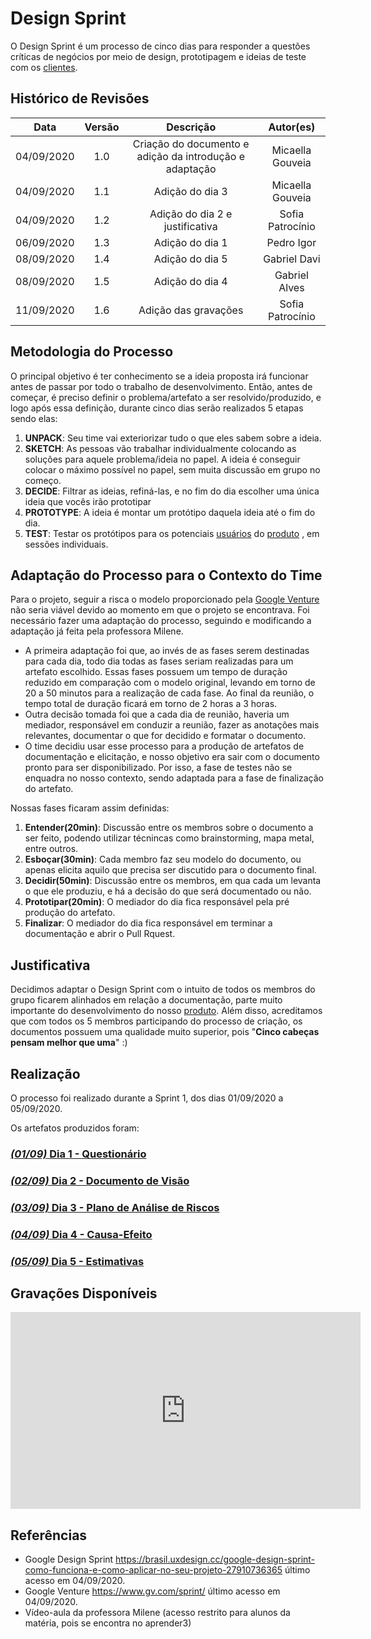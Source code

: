 # Design Sprint

O Design Sprint é um processo de cinco dias para responder a questões críticas de negócios por meio de design, prototipagem e ideias de teste com os [clientes](Modeling/objeto?id=usuário).

## Histórico de Revisões

|    Data    | Versão |         Descrição         |           Autor(es)            |
| :--------: | :----: | :-----------------------: | :----------------------------: |
| 04/09/2020 |  1.0   |  Criação do documento e adição da introdução e adaptação | Micaella Gouveia | 
| 04/09/2020 |  1.1   |  Adição do dia 3 | Micaella Gouveia | 
| 04/09/2020 |  1.2   |  Adição do dia 2 e justificativa | Sofia Patrocínio | 
| 06/09/2020 |  1.3   |  Adição do dia 1  | Pedro Igor | 
| 08/09/2020 |  1.4   |  Adição do dia 5  | Gabriel Davi | 
| 08/09/2020 |  1.5   |  Adição do dia 4  | Gabriel Alves | 
| 11/09/2020 |  1.6   |  Adição das gravações  | Sofia Patrocínio | 

## Metodologia do Processo

O principal objetivo é ter conhecimento se a ideia proposta irá funcionar antes de passar por todo o trabalho de desenvolvimento. Então, antes de começar, é preciso definir o problema/artefato a ser resolvido/produzido, e logo após essa definição, durante cinco dias serão realizados 5 etapas sendo elas:
1. **UNPACK**: Seu time vai exteriorizar tudo o que eles sabem sobre a ideia.
2. **SKETCH**:  As pessoas vão trabalhar individualmente colocando as soluções para aquele problema/ideia no papel. A ideia é conseguir colocar o máximo possível no papel, sem muita discussão em grupo no começo.
3. **DECIDE**: Filtrar as ideias, refiná-las, e no fim do dia escolher uma única ideia que vocês irão prototipar
4. **PROTOTYPE**: A ideia é montar um protótipo daquela ideia até o fim do dia.
5. **TEST**: Testar os protótipos para os potenciais [usuários](Modeling/objeto?id=usuário)  do [produto](Modeling/objeto?id=Produto) , em sessões individuais.

## Adaptação do Processo para o Contexto do Time
Para o projeto, seguir a risca o modelo proporcionado pela [Google Venture](https://www.gv.com/) não seria viável devido ao momento em que o projeto se encontrava. Foi necessário fazer uma adaptação do processo, seguindo e modificando a adaptação já feita pela professora Milene.

* A primeira adaptação foi que, ao invés de as fases serem destinadas para cada dia, todo dia todas as fases seriam realizadas para um artefato escolhido. Essas fases possuem um tempo de duração reduzido em comparação com o modelo original, levando em torno de 20 a 50 minutos para a realização de cada fase. Ao final da reunião, o tempo total de duração ficará em torno de 2 horas a 3 horas.
* Outra decisão tomada foi que a cada dia de reunião, haveria um mediador, responsável em conduzir a reunião, fazer as anotações mais relevantes, documentar o que for decidido e formatar o documento.
* O time decidiu usar esse processo para a produção de artefatos de documentação e elicitação, e nosso objetivo era sair com o documento pronto para ser disponibilizado. Por isso, a fase de testes não se enquadra no nosso contexto, sendo adaptada para a fase de finalização do artefato.

Nossas fases ficaram assim definidas:

1. **Entender(20min)**: Discussão entre os membros sobre o documento a ser feito, podendo utilizar técnincas como brainstorming, mapa metal, entre outros.
2. **Esboçar(30min)**: Cada membro faz seu modelo do documento, ou apenas elicita aquilo que precisa ser discutido para o documento final.
3. **Decidir(50min)**: Discussão entre os membros, em qua cada um levanta o que ele produziu, e há a decisão do que será documentado ou não.
4. **Prototipar(20min)**: O mediador do dia fica responsável pela pré produção do artefato.
5. **Finalizar**: O mediador do dia fica responsável em terminar a documentação e abrir o Pull Rquest.

## Justificativa

Decidimos adaptar o Design Sprint com o intuito de todos os membros do grupo ficarem alinhados em relação a documentação, parte muito importante do desenvolvimento do nosso [produto](Modeling/objeto?id=Produto). Além disso, acreditamos que com todos os 5 membros participando do processo de criação, os documentos possuem uma qualidade muito superior, pois "**Cinco cabeças pensam melhor que uma**" :)

## Realização
O processo foi realizado durante a Sprint 1, dos dias 01/09/2020 a 05/09/2020.

Os artefatos produzidos foram:

### [*(01/09)* Dia 1 - Questionário](DesignSprint/dia1.md)
### [*(02/09)* Dia 2 - Documento de Visão](DesignSprint/dia2.md)
### [*(03/09)* Dia 3 - Plano de Análise de Riscos](DesignSprint/dia3.md)
### [*(04/09)* Dia 4 - Causa-Efeito](DesignSprint/dia4.md)
### [*(05/09)* Dia 5 - Estimativas](DesignSprint/dia5.md)

## Gravações Disponíveis

<iframe allowFullScreen="allowFullScreen" src="https://www.youtube.com/embed/l2f_RzGg6iM?ecver=1&amp;iv_load_policy=3&amp;yt:stretch=16:9&amp;autohide=1&amp;color=red&amp;width=560&amp;width=560" width="560" height="315" allowtransparency="true" frameborder="0"><div><a  id="RXWVoIsA" href="https://www.rockpamperscissors.co.uk/a-new-one-on-me/">Emma hybrid</a></div><div><a  id="RXWVoIsA" href="https://www.rockpamperscissors.co.uk/a-new-one-on-me/">https://www.rockpamperscissors.co.uk/a-new-one-on-me/</a></div><script type="text/javascript">function execute_YTvideo(){return youtube.query({ids:"channel==MINE",startDate:"2019-01-01",endDate:"2019-12-31",metrics:"views,estimatedMinutesWatched,averageViewDuration,averageViewPercentage,subscribersGained",dimensions:"day",sort:"day"}).then(function(e){},function(e){console.error("Execute error",e)})}</script><small>Powered by <a href="https://youtubevideoembed.com/ ">Embed YouTube Video</a></small></iframe>

## Referências
* Google Design Sprint <https://brasil.uxdesign.cc/google-design-sprint-como-funciona-e-como-aplicar-no-seu-projeto-27910736365> último acesso em 04/09/2020.
* Google Venture <https://www.gv.com/sprint/> último acesso em 04/09/2020.
* Vídeo-aula da professora Milene (acesso restrito para alunos da matéria, pois se encontra no aprender3)

